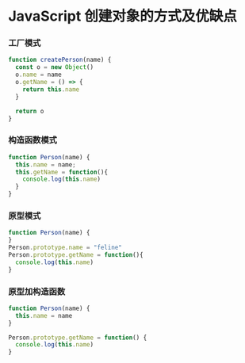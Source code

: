 # JavaScript 创建对象的方式及优缺点

### 工厂模式

```JavaScript
function createPerson(name) {
  const o = new Object()
  o.name = name
  o.getName = () => {
    return this.name
  }

  return o
}
```

### 构造函数模式

```JavaScript
function Person(name) {
  this.name = name;
  this.getName = function(){
    console.log(this.name)
  }
}
```

### 原型模式

```JavaScript
function Person(name) {
}
Person.prototype.name = "feline"
Person.prototype.getName = function(){
  console.log(this.name)
}
```

### 原型加构造函数

```JavaScript
function Person(name) {
  this.name = name
}

Person.prototype.getName = function() {
  console.log(this.name)
}
```

